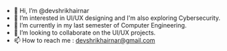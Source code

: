 - 👋 Hi, I’m @devshrikhairnar
- 👀 I’m interested in UI/UX designing and I'm also exploring Cybersecurity.
- 🌱 I’m currently in my last semester of Computer Engineering.
- 💞️ I’m looking to collaborate on the UI/UX projects.
- 📫 How to reach me : devshrikhairnar@gmail.com

<!---
devshrikhairnar/devshrikhairnar is a ✨ special ✨ repository because its `README.md` (this file) appears on your GitHub profile.
You can click the Preview link to take a look at your changes.
--->
